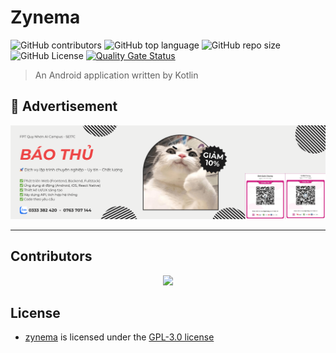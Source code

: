 # Zynema

![GitHub contributors](https://img.shields.io/github/contributors/lzaycoe/zynema)
![GitHub top language](https://img.shields.io/github/languages/top/lzaycoe/zynema)
![GitHub repo size](https://img.shields.io/github/repo-size/lzaycoe/zynema)
![GitHub License](https://img.shields.io/github/license/lzaycoe/zynema)
[![Quality Gate Status](https://sonarcloud.io/api/project_badges/measure?project=lzaycoe_zynema&metric=alert_status)](https://sonarcloud.io/summary/new_code?id=lzaycoe_zynema)

> An Android application written by Kotlin

## 📢 Advertisement

<img src="https://raw.githubusercontent.com/fptqnk17/.github/refs/heads/main/images/banner-bao-thu.png" alt="Advertisement" />

---

## Contributors

<div align="center">
  <a href="https://github.com/lzaycoe/zynema/graphs/contributors">
    <img src="https://contrib.rocks/image?repo=lzaycoe/zynema" />
  </a>
</div>

## License

- [zynema](https://github.com/lzaycoe/zynema) is licensed under the [GPL-3.0 license](LICENSE)
